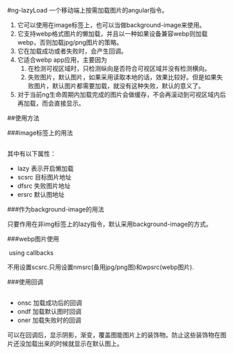 #ng-lazyLoad
一个移动端上按需加载图片的angular指令。

1. 它可以使用在image标签上，也可以当做background-image来使用。
2. 它支持webp格式图片的懒加载，并且以一种如果设备兼容webp则加载webp，否则加载jpg/png图片的策略。
3. 它在加载成功或者失败时，会产生回调。
4. 它适合webp app应用，主要因为
    1. 在检测可视区域时，只检测纵向是否符合可视区域并没有检测横向。
    2. 失败图片，默认图片，如果采用读取本地的话，效果比较好。但是如果失败图片，默认图片都需要加载，就没有这种失败，默认的意义了。
5. 对于当前ng生命周期内加载完成的图片会做缓存，不会再滚动到可视区域内后再加载，而会直接显示。

##使用方法

###image标签上的用法

  <img lazy scsrc="hello.png" dfsrc="default.png" ersrc="error.png"/>

其中有以下属性：

+ lazy 表示开启懒加载
+ scsrc 目标图片地址
+ dfsrc 失败图片地址
+ ersrc 默认图地址

###作为background-image的用法

  <div lazy scsrc="hello.png" dfsrc="default.png" ersrc="error.png"></div>

只要作用在非img标签上的lazy指令，默认采用background-image的方式。

###webp图片使用

  <img lazy wpsrc="hello.webp" nmsrc="hello.jpg" dfsrc="default.png" ersrc="error.png"/>
using callbacks

不用设置scsrc.只用设置nmsrc(备用jpg/png图)和wpsrc(webp图片).

###使用回调

  <img lazy scsrc="hello.png" dfsrc="default.png" ersrc="error.png" onsc="showShadow()"/>

+ onsc 加载成功后的回调
+ ondf 加载默认图时回调
+ oner 加载失败时的回调

可以在回调后，显示阴影，渐变，覆盖图能图片上的装饰物。防止这些装饰物在图片还没加载出来的时候就显示在默认图上。
